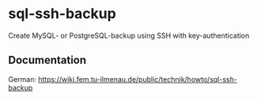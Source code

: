# sql-ssh-backup
Create MySQL- or PostgreSQL-backup using SSH with key-authentication

## Documentation
German: https://wiki.fem.tu-ilmenau.de/public/technik/howto/sql-ssh-backup
